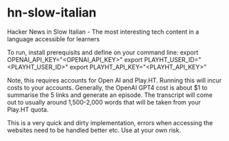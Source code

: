 # hn-slow-italian
Hacker News in Slow Italian - The most interesting tech content in a language accessible for learners

To run, install prerequisits and define on your command line:
export OPENAI_API_KEY="<OPENAI_API_KEY>"
export PLAYHT_USER_ID="<PLAYHT_USER_ID>"
export PLAYHT_API_KEY="<PLAYHT_API_KEY>"

Note, this requires accounts for Open AI and Play.HT. Running this will incur costs to your accounts. Generally, the OpenAI GPT4 cost is about $1 to summarise the 5 links and generate an episode. The transcript will come out to usually around 1,500-2,000 words that will be taken from your Play.HT quota.

This is a very quick and dirty implementation, errors when accessing the websites need to be handled better etc. Use at your own risk. 
